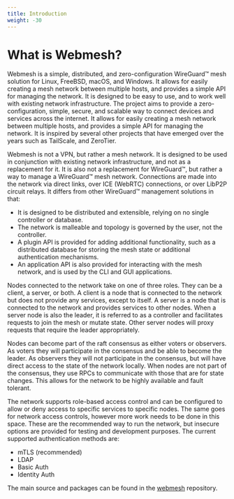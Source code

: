 ```yaml
---
title: Introduction
weight: -30
---
```


# What is Webmesh?

Webmesh is a simple, distributed, and zero-configuration WireGuard™ mesh solution for Linux, FreeBSD, macOS, and Windows.
It allows for easily creating a mesh network between multiple hosts, and provides a simple API for managing the network.
It is designed to be easy to use, and to work well with existing network infrastructure.
The project aims to provide a zero-configuration, simple, secure, and scalable way to connect devices and services across the internet.
It allows for easily creating a mesh network between multiple hosts, and provides a simple API for managing the network.
It is inspired by several other projects that have emerged over the years such as TailScale, and ZeroTier.

Webmesh is not a VPN, but rather a mesh network.
It is designed to be used in conjunction with existing network infrastructure, and not as a replacement for it.
It is also not a replacement for WireGuard™, but rather a way to manage a WireGuard™ mesh network.
Connections are made into the network via direct links, over ICE (WebRTC) connections, or over LibP2P circuit relays.
It differs from other WireGuard™ management solutions in that:

- It is designed to be distributed and extensible, relying on no single controller or database.
- The network is malleable and topology is governed by the user, not the controller.
- A plugin API is provided for adding additional functionality, such as a distributed database for storing the mesh state or additional authentication mechanisms.
- An application API is also provided for interacting with the mesh network, and is used by the CLI and GUI applications.

Nodes connected to the network take on one of three roles. They can be a client, a server, or both.
A client is a node that is connected to the network but does not provide any services, except to itself.
A server is a node that is connected to the network and provides services to other nodes.
When a server node is also the leader, it is referred to as a controller and facilitates requests to join the mesh or mutate state.
Other server nodes will proxy requests that require the leader appropriately.

Nodes can become part of the raft consensus as either voters or observers.
As voters they will participate in the consensus and be able to become the leader.
As observers they will not participate in the consensus, but will have direct access to the state of the network locally.
When nodes are not part of the consensus, they use RPCs to communicate with those that are for state changes.
This allows for the network to be highly available and fault tolerant.

The network supports role-based access control and can be configured to allow or deny access to specific services to specific nodes.
The same goes for network access controls, however more work needs to be done in this space.
These are the recommended way to run the network, but insecure options are provided for testing and development purposes.
The current supported authentication methods are:

- mTLS (recommended)
- LDAP
- Basic Auth
- Identity Auth

The main source and packages can be found in the [webmesh](https://github.com/webmeshproj/webmesh) repository.
